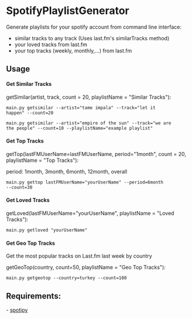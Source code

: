 # SpotifyPlaylistGenerator

Generate playlists for your spotify account from command line interface: 
<ul>
<li>similar tracks to any track (Uses last.fm's similarTracks method) </li>
<li>your loved tracks from last.fm</li>
<li>your top tracks (weekly, monthly,...) from last.fm</li>
</ul>

<h2> Usage</h2>
<h4>Get Similar Tracks</h4>

getSimilar(artist, track, count = 20, playlistName = "Similar Tracks"):

<code>main.py getsimilar --artist="tame impala" --track="let it happen" --count=20</code>

<code>main.py getsimilar --artist="empire of the sun" --track="we are the people" --count=10 --playlistName="example playlist"</code>

<h4>Get Top Tracks</h4>

getTop(lastFMUserName=lastFMUserName, period="1month", count = 20, playlistName = "Top Tracks"):

period: 1month, 3month, 6month, 12month, overall

<code>main.py gettop lastFMUserName="yourUserName" --period=6month --count=30</code>

<h4>Get Loved Tracks</h4>

getLoved(lastFMUserName="yourUserName", playlistName = "Loved Tracks"):

<code>main.py getloved "yourUserName"</code>

<h4>Get Geo Top Tracks</h4>

Get the most popular tracks on Last.fm last week by country

getGeoTop(country, count=50, playlistName = "Geo Top Tracks"):

<code>main.py getgeotop --country=turkey --count=100</code>

<h2>Requirements:</h2> 
- <a href = "https://github.com/plamere/spotipy">spotipy</a>

